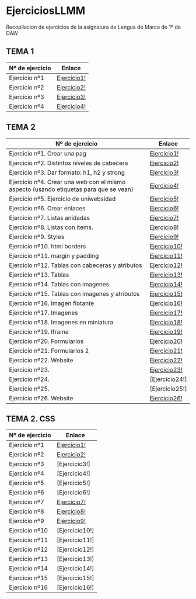 # EjerciciosLLMM
Recopilacion de ejercicios de la asignatura de Lengua de Marca de 1º de DAW


## TEMA 1 

Nº de ejercicio | Enlace
------------ | -------------
Ejercicio nº1  |  [Ejercicio1!](TEMA1/Ejercicio1.html )
Ejercicio nº2  |  [Ejercicio2!](TEMA1/Actividad_1_2)
Ejercicio nº3  |  [Ejercicio3!](TEMA1/Actividad_1_3)
Ejercicio nº4  |  [Ejercicio4!](Trabajos/README)

## TEMA 2

Nº de ejercicio | Enlace
------------ | -------------
Ejercicio nº1. Crear una pag | [Ejercicio1!](TEMA2/T2_ActividadHTML_1.html)
Ejercicio nº2. Distintos niveles de cabecera | [Ejercicio2!](TEMA2/T2_ActividadHTML_2.html)
Ejercicio nº3. Dar formato: h1, h2 y strong| [Ejercicio3!](TEMA2/T2_ActividadHTML_3.html)
Ejercicio nº4. Crear una web con el mismo aspecto (usando etiquetas para que se vean) | [Ejercicio4!](TEMA2/T2_ActividadHTML_4.html)
Ejercicio nº5. Ejercicio de uniwebsidad| [Ejercicio5!](TEMA2/actividad5/portfolio/indice.html)
Ejercicio nº6. Crear enlaces| [Ejercicio6!](TEMA2/T2_ActividadHTML_6.html)
Ejercicio nº7. Listas anidadas | [Ejercicio7!](TEMA2/T2_ActividadHTML_7.html)
Ejercicio nº8. Listas con items. | [Ejercicio8!](TEMA2/T2_ActividadHTML_8.html)
Ejercicio nº9. Styles | [Ejercicio9!](TEMA2/T2_ActividadHTML_9.html)
Ejercicio nº10. html borders | [Ejercicio10!](TEMA2/T2_ActividadHTML_10.html)
Ejercicio nº11. margin y padding | [Ejercicio11!](TEMA2/T2_ActividadHTML_11.html)
Ejercicio nº12. Tablas con cabeceras y atributos | [Ejercicio12!](TEMA2/T2_ActividadHTML_12.html)
Ejercicio nº13. Tablas | [Ejercicio13!](TEMA2/T2_ActividadHTML_13.html)
Ejercicio nº14. Tablas con imagenes | [Ejercicio14!](TEMA2/T2_ActividadHTML_14.html)
Ejercicio nº15. Tablas con imagenes y atributos | [Ejercicio15!](TEMA2/T2_ActividadHTML_15.html)
Ejercicio nº16. Imagen flotante | [Ejercicio16!](TEMA2/T2_ActividadHTML_16.html)
Ejercicio nº17. Imagenes | [Ejercicio17!](TEMA2/T2_ActividadHTML_17.html)
Ejercicio nº18. Imagenes en miniatura | [Ejercicio18!](TEMA2/T2_ActividadHTML_18.html)
Ejercicio nº19. Iframe | [Ejercicio19!](TEMA2/T2_ActividadHTML_19)
Ejercicio nº20. Formularios | [Ejercicio20!](TEMA2/T2_ActividadHTML_20.html)
Ejercicio nº21. Formularios 2 | [Ejercicio21!](TEMA2/T2_ActividadHTML_21.html)
Ejercicio nº22. Website | [Ejercicio22!](TEMA2/T2_ActividadHTML_22/ejercicio22.html)
Ejercicio nº23.  | [Ejercicio23!](TEMA2/T2_ActividadHTML_23.html)
Ejercicio nº24.  | [Ejercicio24!]
Ejercicio nº25.  | [Ejercicio25!]
Ejercicio nº26. Website | [Ejercicio26!](TEMA2/T2_ActividadHTML_26.html)

## TEMA 2. CSS 

Nº de ejercicio | Enlace
------------ | -------------
Ejercicio nº1    |  [Ejercicio1!](TEMA2/CSS/Ejercicio_1_CSS)
Ejercicio nº2    |  [Ejercicio2!](TEMA2/CSS/Actividad_02_CSS)
Ejercicio nº3    |  [Ejercicio3!]
Ejercicio nº4    |  [Ejercicio4!]
Ejercicio nº5    |  [Ejercicio5!]
Ejercicio nº6    |  [Ejercicio6!]
Ejercicio nº7    |  [Ejercicio7!](TEMA2/CSS/Actividad_06.2_CSS)
Ejercicio nº8    |  [Ejercicio8!](TEMA2/CSS/Actividad_06.3_CSS)
Ejercicio nº9    |  [Ejercicio9!](TEMA2/CSS/Actividad_06.4_CSS)
Ejercicio nº10   |  [Ejercicio10!]
Ejercicio nº11   |  [Ejercicio11!]
Ejercicio nº12   |  [Ejercicio12!]
Ejercicio nº13   |  [Ejercicio13!]
Ejercicio nº14   |  [Ejercicio14!]
Ejercicio nº15   |  [Ejercicio15!]
Ejercicio nº16   |  [Ejercicio16!]

